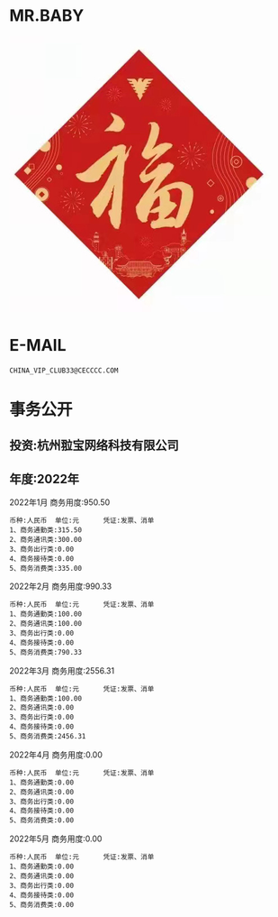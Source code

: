 MR.BABY
======

![image](image/loveF.jpg)

E-MAIL
======

```bash
CHINA_VIP_CLUB33@CECCCC.COM
```

事务公开
======

投资:杭州翋宝网络科技有限公司
---

年度:2022年 
---

2022年1月   商务用度:950.50
```bash
币种:人民币  单位:元      凭证:发票、消单
1、商务通勤类:315.50
2、商务通讯类:300.00
3、商务出行类:0.00
4、商务接待类:0.00
5、商务消费类:335.00
```

2022年2月   商务用度:990.33
```bash
币种:人民币  单位:元      凭证:发票、消单
1、商务通勤类:100.00
2、商务通讯类:100.00
3、商务出行类:0.00
4、商务接待类:0.00
5、商务消费类:790.33
```


2022年3月   商务用度:2556.31
```bash
币种:人民币  单位:元      凭证:发票、消单
1、商务通勤类:100.00
2、商务通讯类:0.00
3、商务出行类:0.00
4、商务接待类:0.00
5、商务消费类:2456.31
```
2022年4月   商务用度:0.00
```bash
币种:人民币  单位:元      凭证:发票、消单
1、商务通勤类:0.00
2、商务通讯类:0.00
3、商务出行类:0.00
4、商务接待类:0.00
5、商务消费类:0.00
```
2022年5月   商务用度:0.00
```bash
币种:人民币  单位:元      凭证:发票、消单
1、商务通勤类:0.00
2、商务通讯类:0.00
3、商务出行类:0.00
4、商务接待类:0.00
5、商务消费类:0.00
```


















